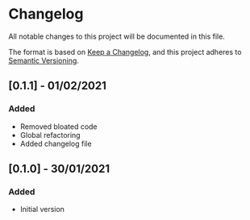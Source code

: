 # Changelog

All notable changes to this project will be documented in this file.

The format is based on [Keep a Changelog](https://keepachangelog.com/en/1.0.0/),
and this project adheres to [Semantic Versioning](https://semver.org/spec/v2.0.0.html).

## [0.1.1] - 01/02/2021

### Added

- Removed bloated code
- Global refactoring
- Added changelog file

## [0.1.0] - 30/01/2021

### Added

- Initial version

